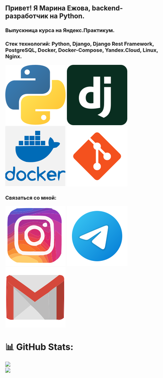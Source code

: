## **Привет! Я Марина Ежова, backend-разработчик на Python.**
### Выпускница курса на Яндекс.Практикум.

### Стек технологий: Python, Django, Django Rest Framework, PostgreSQL, Docker, Docker-Compose, Yandex.Cloud, Linux, Nginx.

![python](./img/python.svg)
![django](./img/django.svg)
![docker](./img/logo-docker.svg)
![git](./img/git.svg)

### Связаться со мной: 
[![instagram](./img/insta.svg)](https://instagram.com/bee_maru_)
[![telegram](./img/telegram.svg)](https://t.me/marisha_ezhova)
[![gmail](./img/gmail.svg)](mailto:marickyarick@gmail.com)





# 📊 GitHub Stats:
![](https://github-readme-stats.vercel.app/api?username=Maru-coder&theme=dark&hide_border=false&include_all_commits=false&count_private=false)<br/>
![](https://github-readme-stats.vercel.app/api/top-langs/?username=Maru-coder&theme=dark&hide_border=false&include_all_commits=false&count_private=false&layout=compact)



